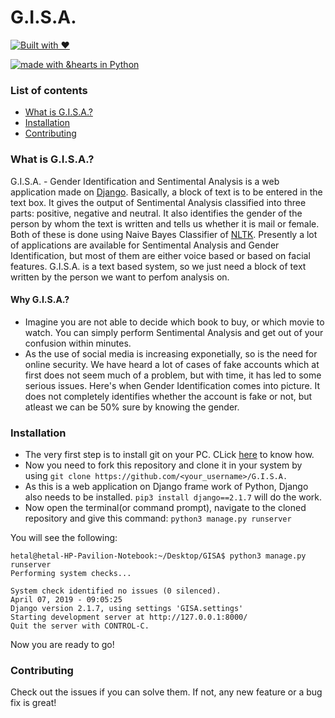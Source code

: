 # G.I.S.A.

[![Built with ❤](https://forthebadge.com/images/badges/built-with-love.svg)](https://forthebadge.com/#)

[![made with &hearts in Python](https://img.shields.io/badge/made%20with%20%E2%9D%A4%20in-Python-red.svg)](http://shields.io/#your-badge)

### List of contents

- [What is G.I.S.A.?](#what-is-g.i.s.a.?)
- [Installation](#installation)
- [Contributing](#contributing)

### What is G.I.S.A.?

G.I.S.A. - Gender Identification and Sentimental Analysis is a web application made on [Django](https://www.djangoproject.com/). Basically, a block of text is to be entered in the text box. It gives the output of Sentimental Analysis classified into three parts: positive, negative and neutral. It also identifies the gender of the person by whom the text is written and tells us whether it is mail or female. Both of these is done using Naive Bayes Classifier of [NLTK](https://www.nltk.org/). Presently a lot of applications are available for Sentimental Analysis and Gender Identification, but most of them are either voice based or based on facial features. G.I.S.A. is a text based system, so we just need a block of text written by the person we want to perfom analysis on.

#### Why G.I.S.A.?

- Imagine you are not able to decide which book to buy, or which movie to watch. You can simply perform Sentimental Analysis and get out of your confusion within minutes.
- As the use of social media is increasing exponetially, so is the need for online security. We have heard a lot of cases of fake accounts which at first does not seem much of a problem, but with time, it has led to some serious issues. Here's when Gender Identification comes into picture. It does not completely identifies whether the account is fake or not, but atleast we can be 50% sure by knowing the gender.

### Installation

- The very first step is to install git on your PC. CLick [here](https://www.linode.com/docs/development/version-control/how-to-install-git-on-linux-mac-and-windows/) to know how.
- Now you need to fork this repository and clone it in your system by using `git clone https://github.com/<your_username>/G.I.S.A.`
- As this is a web application on Django frame work of Python, Django also needs to be installed. `pip3 install django==2.1.7` will do the work.
- Now open the terminal(or command prompt), navigate to the cloned repository and give this command: `python3 manage.py runserver`

You will see the following:
````
hetal@hetal-HP-Pavilion-Notebook:~/Desktop/GISA$ python3 manage.py runserver
Performing system checks...

System check identified no issues (0 silenced).
April 07, 2019 - 09:05:25
Django version 2.1.7, using settings 'GISA.settings'
Starting development server at http://127.0.0.1:8000/
Quit the server with CONTROL-C.
````
Now you are ready to go!

### Contributing

Check out the issues if you can solve them. If not, any new feature or a bug fix is great!
